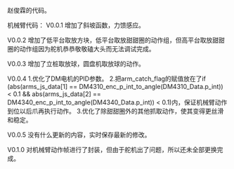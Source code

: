 赵俊霖的代码。

机械臂代码：
V0.0.1
增加了斜坡函数，力馈感应。

V0.0.2
增加了低平台取放方块，低平台取放甜甜圈的动作组，但高平台取放甜甜圈的动作组因为舵机恭恭敬敬磕大头而无法调试完成。

V0.0.3
增加了立桩取放球，圆盘机取放球的动作。

V0.0.4
1.优化了DM电机的PID参数。
2.把arm_catch_flag的赋值放在了if (abs(arms_js_data[1] == DM4310_enc_p_int_to_angle(DM4310_Data.p_int)) < 0.1 && abs(arms_js_data[2] == DM4340_enc_p_int_to_angle(DM4340_Data.p_int)) < 0.1)内，保证机械臂动作到位以后爪再执行动作。
3.优化了除甜甜圈外的其他抓取动作，使其变得更丝滑和稳定。

V0.0.5
没有什么更新的内容，实时保存最新的修改。

V0.1.0
对机械臂动作帧进行了封装，但由于舵机出了问题，所以还未全部更换完成。